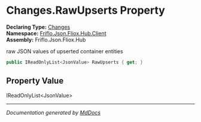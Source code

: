 ﻿<!--  
  <auto-generated>   
    The contents of this file were generated by a tool.  
    Changes to this file may be list if the file is regenerated  
  </auto-generated>   
-->

# Changes.RawUpserts Property

**Declaring Type:** [Changes](../index.md)  
**Namespace:** [Friflo.Json.Fliox.Hub.Client](../../index.md)  
**Assembly:** Friflo.Json.Fliox.Hub

 raw JSON values of upserted container entities 

```csharp
public IReadOnlyList<JsonValue> RawUpserts { get; }
```

## Property Value

IReadOnlyList\<JsonValue\>

___

*Documentation generated by [MdDocs](https://github.com/ap0llo/mddocs)*
